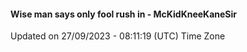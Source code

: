 #### Wise man says only fool rush in - McKidKneeKaneSir
Updated on 27/09/2023 - 08:11:19 (UTC) Time Zone
